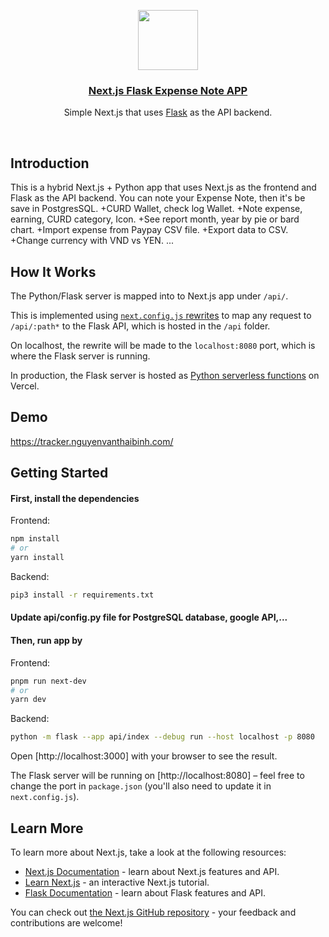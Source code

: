 
<p align="center">
  <a href="https://tracker.nguyenvanthaibinh.com/">
    <img src="https://tracker.nguyenvanthaibinh.com/Icon.jpg"  height="96" ">
    <h3 align="center">Next.js Flask Expense Note APP</h3>
  </a>
</p>

<p align="center">Simple Next.js that uses <a href="https://flask.palletsprojects.com/">Flask</a> as the API backend.</p>

<br/>

## Introduction

This is a hybrid Next.js + Python app that uses Next.js as the frontend and Flask as the API backend. 
You can note your Expense Note, then it's be save in PostgresSQL.
 +CURD Wallet, check log Wallet.
 +Note expense, earning, CURD category, Icon.
 +See report month, year by pie or bard chart.
 +Import expense from Paypay CSV file.
 +Export data to CSV.
 +Change currency with VND vs YEN.
 ...

## How It Works

The Python/Flask server is mapped into to Next.js app under `/api/`.

This is implemented using [`next.config.js` rewrites](https://github.com/vercel/examples/blob/main/python/nextjs-flask/next.config.js) to map any request to `/api/:path*` to the Flask API, which is hosted in the `/api` folder.

On localhost, the rewrite will be made to the `localhost:8080` port, which is where the Flask server is running.

In production, the Flask server is hosted as [Python serverless functions](https://vercel.com/docs/concepts/functions/serverless-functions/runtimes/python) on Vercel.

## Demo

https://tracker.nguyenvanthaibinh.com/

## Getting Started

#### First, install the dependencies

Frontend:

```bash
npm install
# or
yarn install
```

Backend:

```bash
pip3 install -r requirements.txt
```
#### Update api/config.py file for PostgreSQL database, google API,...



#### Then, run app by

Frontend:

```bash
pnpm run next-dev
# or
yarn dev
```

Backend:

```bash
python -m flask --app api/index --debug run --host localhost -p 8080
```

Open [http://localhost:3000] with your browser to see the result.

The Flask server will be running on [http://localhost:8080] – feel free to change the port in `package.json` (you'll also need to update it in `next.config.js`).

## Learn More

To learn more about Next.js, take a look at the following resources:

- [Next.js Documentation](https://nextjs.org/docs) - learn about Next.js features and API.
- [Learn Next.js](https://nextjs.org/learn) - an interactive Next.js tutorial.
- [Flask Documentation](https://flask.palletsprojects.com/en/1.1.x/) - learn about Flask features and API.

You can check out [the Next.js GitHub repository](https://github.com/vercel/next.js/) - your feedback and contributions are welcome!
